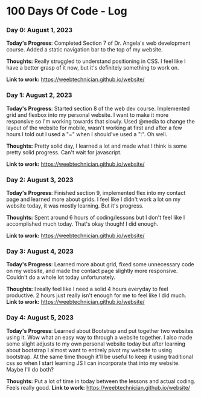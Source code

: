 # 100 Days Of Code - Log

### Day 0: August 1, 2023


**Today's Progress**: Completed Section 7 of Dr. Angela's web development course. Added a static navigation bar to the top of my website.

**Thoughts:** Really struggled to understand positioning in CSS. I feel like I have a better grasp of it now, but it's definitely something to work on.

**Link to work:** https://weebtechnician.github.io/website/

### Day 1: August 2, 2023

**Today's Progress**: Started section 8 of the web dev course. Implemented grid and flexbox into my personal website. I want to make it more responsive so I'm working towards that slowly. Used @media to change the layout of the website for mobile, wasn't working at first and after a few hours I told out I used a "=" when I should've used a ":". Oh well.

**Thoughts:** Pretty solid day, I learned a lot and made what I think is some pretty solid progress. Can't wait for javascript.

**Link to work:** https://weebtechnician.github.io/website/

### Day 2: August 3, 2023

**Today's Progress**: Finished section 9, implemented flex into my contact page and learned more about grids. I feel like I didn't work a lot on my website today, it was mostly learning. But it's progress.

**Thoughts:** Spent around 6 hours of coding/lessons but I don't feel like I accomplished much today. That's okay though! I did enough.

**Link to work:** https://weebtechnician.github.io/website/

### Day 3: August 4, 2023

**Today's Progress**: Learned more about grid, fixed some unnecessary code on my website, and made the contact page slightly more responsive. Couldn't do a whole lot today unfortunately. 

**Thoughts:** I really feel like I need a solid 4 hours everyday to feel productive. 2 hours just really isn't enough for me to feel like I did much.
**Link to work:** https://weebtechnician.github.io/website/

### Day 4: August 5, 2023

**Today's Progress**: Learned about Bootstrap and put together two websites using it. Wow what an easy way to through a website together. I also made some slight adjusts to my own personal website today but after learning about bootstrap I almost want to entirely pivot my website to using bootstrap. At the same time though it'll be useful to keep it using traditional css so when I start learning JS I can incorporate that into my website. Maybe I'll do both?

**Thoughts:** Put a lot of time in today between the lessons and actual coding. Feels really good. 
**Link to work:** https://weebtechnician.github.io/website/


